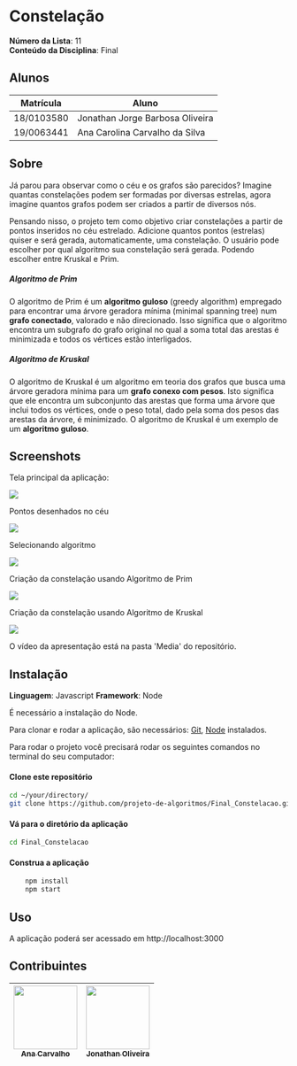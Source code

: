 # Constelação

**Número da Lista**:  11<br>
**Conteúdo da Disciplina**: Final<br>

## Alunos
|Matrícula | Aluno |
| -- | -- |
| 18/0103580 |  Jonathan Jorge Barbosa Oliveira |
| 19/0063441  |  Ana Carolina Carvalho da Silva|

## Sobre 

Já parou para observar como o céu e os grafos são parecidos? Imagine quantas constelações podem ser formadas por diversas estrelas, agora imagine quantos grafos podem ser criados a partir de diversos nós. 

Pensando nisso, o projeto tem como objetivo criar constelações a partir de pontos inseridos no céu estrelado. Adicione quantos pontos (estrelas) quiser e será gerada, automaticamente, uma constelação. O usuário pode escolher por qual algoritmo sua constelação será gerada. Podendo escolher entre Kruskal e Prim. 

##### Algoritmo de Prim

O algoritmo de Prim é um <b>algoritmo guloso</b> (greedy algorithm) empregado para encontrar uma árvore geradora mínima (minimal spanning tree) num <b>grafo conectado</b>, valorado e não direcionado. Isso significa que o algoritmo encontra um subgrafo do grafo original no qual a soma total das arestas é minimizada e todos os vértices estão interligados. 

##### Algoritmo de Kruskal

O algoritmo de Kruskal é um algoritmo em teoria dos grafos que busca uma árvore geradora mínima para um <b>grafo conexo com pesos</b>. Isto significa que ele encontra um subconjunto das arestas que forma uma árvore que inclui todos os vértices, onde o peso total, dado pela soma dos pesos das arestas da árvore, é minimizado. O algoritmo de Kruskal é um exemplo de um <b>algoritmo guloso</b>.

## Screenshots

Tela principal da aplicação:

<img src="./media/img02.png">

Pontos desenhados no céu

<img src="./media/img03.png">

Selecionando algoritmo

<img src="./media/img04.png">

Criação da constelação usando Algoritmo de Prim

<img src="./media/img05.png">

Criação da constelação usando Algoritmo de Kruskal

<img src="./media/img01.png">

O vídeo da apresentação está na pasta 'Media' do repositório.

## Instalação 

**Linguagem**: Javascript
**Framework**: Node

É necessário a instalação do Node.

Para clonar e rodar a aplicação, são necessários: [Git](https://git-scm.com), [Node](https://nodejs.org/pt-br/) instalados.

Para rodar o projeto você precisará rodar os seguintes comandos no terminal do seu computador:

#### Clone este repositório
```bash
cd ~/your/directory/
git clone https://github.com/projeto-de-algoritmos/Final_Constelacao.git
````

#### Vá para o diretório da aplicação
```bash
cd Final_Constelacao
````

#### Construa a aplicação

``` bash
    npm install
    npm start
```

## Uso 

A aplicação poderá ser acessado em http://localhost:3000

## Contribuintes 

[<img src="https://avatars2.githubusercontent.com/u/9967427?s=400&u=1d2d6cb30ebe846fe9a275e5be16c1ee8cbc07c8&v=4" width=115 > <br> <sub> Ana Carvalho </sub>](https://github.com/anacarolcs)|[<img src="https://avatars1.githubusercontent.com/u/50152184?s=460&u=9ca6d8aed6e77621e231c799a7c4d596c3565cd7&v=4" width=115 > <br> <sub> Jonathan Oliveira </sub>](https://github.com/Jonathan-Oliveira) |
| :---: | :---: |
